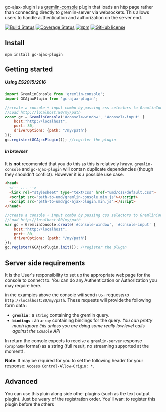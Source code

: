gc-ajax-plugin is a [gremlin-console](https://github.com/PommeVerte/gremlin-console-js) plugin that loads an http page rather than connecting directly to gremlin-server via websockets. This allows users to handle authentication and authorization on the server end.

[![Build Status](https://travis-ci.org/PommeVerte/gc-ajax-plugin.svg?branch=master)](https://travis-ci.org/PommeVerte/gc-ajax-plugin) [![Coverage Status](https://coveralls.io/repos/github/PommeVerte/gc-ajax-plugin/badge.svg?branch=master)](https://coveralls.io/github/PommeVerte/gc-ajax-plugin?branch=master) [![npm](https://img.shields.io/npm/v/gc-ajax-plugin.svg)]() [![GitHub license](https://img.shields.io/badge/license-Apache%202-blue.svg)](https://raw.githubusercontent.com/PommeVerte/gc-ajax-plugin/master/LICENSE.txt)

## Install
```
npm install gc-ajax-plugin
```

## Getting started

##### Using ES2015/2016
```javascript
import GremlinConsole from 'gremlin-console';
import GCAjaxPlugin from 'gc-ajax-plugin';

//create a console + input combo by passing css selectors to GremlinConsole
//Load http://localhost:80/my/path
const gc = GremlinConsole('#console-window', '#console-input' {
    host:"http://localhost",
    port: 80,
    driverOptions: {path: "/my/path"}
});
gc.register(GCAjaxPlugin()); //register the plugin
```

##### In browser
It is **not** recomended that you do this as this is relatively heavy. `gremlin-console` and `gc-ajax-plugin` will contain duplicate dependencies (though they shouldn't conflict). However it is a possible use case.
```html
<head>
  <!-- ... -->
  <link rel="stylesheet" type="text/css" href="umd/css/default.css">
  <script src="path-to-umd/gremlin-console.min.js"></script>
  <script src="path-to-umd/gc-ajax-plugin.min.js"></script>
</head>
```
```javascript
//create a console + input combo by passing css selectors to GremlinConsole
//Load http://localhost:80/my/path
var gc = GremlinConsole.create('#console-window', '#console-input' {
    host:"http://localhost",
    port: 80,
    driverOptions: {path: "/my/path"}
});
gc.register(GCAjaxPlugin.init()); //register the plugin
```

## Server side requirements
It is the User's responsibility to set up the appropriate web page for the console to connect to. You can do any Authentication or Authorization you may require here.

In the examples above the console will send `POST` requests to `http://localhost:80/my/path`. These requests will provide the following form data :
- **`gremlin`** : a `string` containing the gremlin query.
- **`bindings`** : an `array` containing bindings for the query. _You can pretty much ignore this unless you are doing some really low level calls against the `Console` API_

In return the console expects to receive a `gremlin-server` response (`GraphSON` format) as a string (full result, no streaming supported at the moment).

**Note**: It may be required for you to set the following header for your response: `Access-Control-Allow-Origin: *`.

## Advanced

You can use this pluin along side other plugins (such as the text output plugin). Just be weary of the registration order. You'll want to register this plugin before the others
